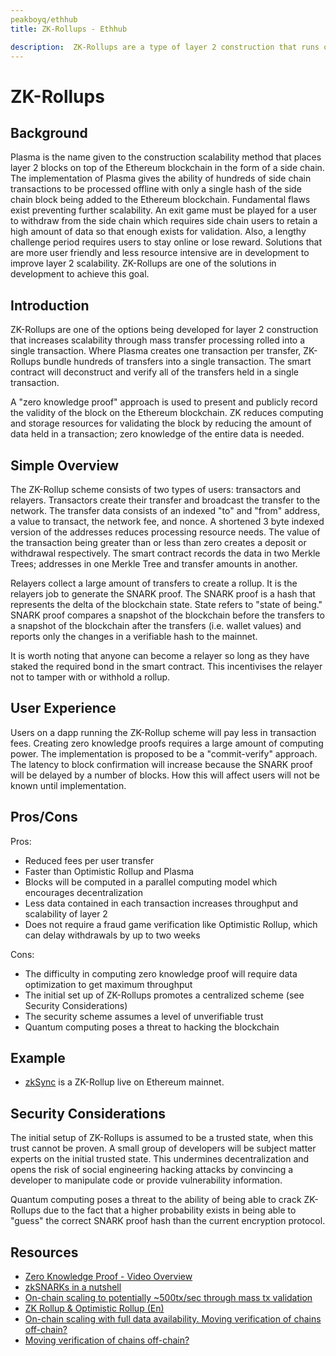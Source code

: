 ```yaml
---
peakboyq/ethhub
title: ZK-Rollups - Ethhub

description:  ZK-Rollups are a type of layer 2 construction that runs on top of the Ethereum to improve scalability.
---
```


# ZK-Rollups

## Background

Plasma is the name given to the construction scalability method that places layer 2 blocks on top of the Ethereum blockchain in the form of a side chain.  The implementation of Plasma gives the ability of hundreds of side chain transactions to be processed offline with only a single hash of the side chain block being added to the Ethereum blockchain.  Fundamental flaws exist preventing further scalability.  An exit game must be played for a user to withdraw from the side chain which requires side chain users to retain a high amount of data so that enough exists for validation.  Also, a lengthy challenge period requires users to stay online or lose reward.  Solutions that are more user friendly and less resource intensive are in development to improve layer 2 scalability.  ZK-Rollups are one of the solutions in development to achieve this goal.

## Introduction

ZK-Rollups are one of the options being developed for layer 2 construction that increases scalability through mass transfer processing rolled into a single transaction.  Where Plasma creates one transaction per transfer, ZK-Rollups bundle hundreds of transfers into a single transaction.  The smart contract will deconstruct and verify all of the transfers held in a single transaction.

A "zero knowledge proof" approach is used to present and publicly record the validity of the block on the Ethereum blockchain.  ZK reduces computing and storage resources for validating the block by reducing the amount of data held in a transaction; zero knowledge of the entire data is needed.  

## Simple Overview

The ZK-Rollup scheme consists of two types of users:  transactors and relayers.  Transactors create their transfer and broadcast the transfer to the network.  The transfer data consists of an indexed "to" and  "from" address, a value to transact, the network fee, and nonce. A shortened 3 byte indexed version of the addresses reduces processing resource needs.  The value of the transaction being greater than or less than zero creates a deposit or withdrawal respectively.  The smart contract records the data in two Merkle Trees; addresses in one Merkle Tree and transfer amounts in another.

Relayers collect a large amount of transfers to create a rollup.  It is the relayers job to generate the SNARK proof.  The SNARK proof is a hash that represents the delta of the blockchain state.  State refers to "state of being."  SNARK proof compares a snapshot of the blockchain before the transfers to a snapshot of the blockchain after the transfers (i.e. wallet values) and reports only the changes in a verifiable hash to the mainnet.  

It is worth noting that anyone can become a relayer so long as they have staked the required bond in the smart contract.  This incentivises the relayer not to tamper with or withhold a rollup.

## User Experience

Users on a dapp running the ZK-Rollup scheme will pay less in transaction fees.  Creating zero knowledge proofs requires a large amount of computing power.  The implementation is proposed to be a "commit-verify" approach.  The latency to block confirmation will increase because the SNARK proof will be delayed by a number of blocks.  How this will affect users will not be known until implementation.

## Pros/Cons

Pros:

* Reduced fees per user transfer
* Faster than Optimistic Rollup and Plasma
* Blocks will be computed in a parallel computing model which encourages decentralization
* Less data contained in each transaction increases throughput and scalability of layer 2
* Does not require a fraud game verification like Optimistic Rollup, which can delay withdrawals by up to two weeks

Cons:

* The difficulty in computing zero knowledge proof will require data optimization to get maximum throughput
* The initial set up of ZK-Rollups promotes a centralized scheme (see Security Considerations)
* The security scheme assumes a level of unverifiable trust
* Quantum computing poses a threat to hacking the blockchain

## Example

* [zkSync](https://zksync.io) is a ZK-Rollup live on Ethereum mainnet.

## Security Considerations

The initial setup of ZK-Rollups is assumed to be a trusted state, when this trust cannot be proven.  A small group of developers will be subject matter experts on the initial trusted state.  This undermines decentralization and opens the risk of social engineering hacking attacks by convincing a developer to manipulate code or provide vulnerability information.

Quantum computing poses a threat to the ability of being able to crack ZK-Rollups due to the fact that a higher probability exists in being able to "guess" the correct SNARK proof hash than the current encryption protocol.

## Resources

* [Zero Knowledge Proof - Video Overview](https://youtu.be/0Sy6nb72gCk)
* [zkSNARKs in a nutshell](https://blog.ethereum.org/2016/12/05/zksnarks-in-a-nutshell/)
* [On-chain scaling to potentially ~500tx/sec through mass tx validation](https://ethresear.ch/t/on-chain-scaling-to-potentially-500-tx-sec-through-mass-tx-validation/3477)
* [ZK Rollup & Optimistic Rollup (En)](https://medium.com/coinmonks/zk-rollup-optimistic-rollup-70c01295231b)
* [On-chain scaling with full data availability.  Moving verification of chains off-chain?](https://ethresear.ch/t/on-chain-scaling-with-full-data-availability-moving-verification-of-transactions-off-chain/3847)
* [Moving verification of chains off-chain?](https://ethresear.ch/t/on-chain-scaling-with-full-data-availability-moving-verification-of-transactions-off-chain/3847)

